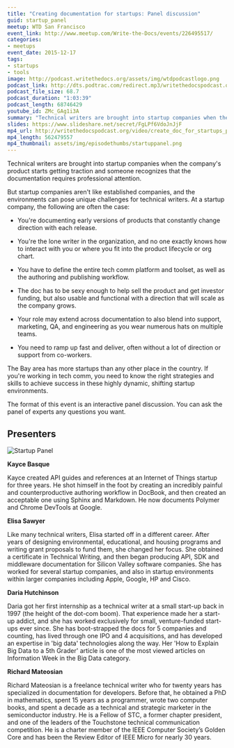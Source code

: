 ```yaml
---
title: "Creating documentation for startups: Panel discussion"
guid: startup_panel
meetup: WTD San Francisco
event_link: http://www.meetup.com/Write-the-Docs/events/226495517/
categories:
- meetups
event_date: 2015-12-17
tags:
- startups
- tools
image: http://podcast.writethedocs.org/assets/img/wtdpodcastlogo.png
podcast_link: http://dts.podtrac.com/redirect.mp3/writethedocspodcast.org/wtdstartuppanel.mp3
podcast_file_size: 68.7
podcast_duration: "1:03:39"
podcast_length: 68746429
youtube_id: ZMc_GAg1i3A
summary: "Technical writers are brought into startup companies when the company's product starts getting traction and someone recognizes that the documentation requires professional attention. But startup companies aren't like established companies, and the environments can pose unique challenges for technical writers."
slides: https://www.slideshare.net/secret/FgLPf6VdoJnJjF
mp4_url: http://writethedocspodcast.org/video/create_doc_for_startups_panel.mp4
mp4_length: 562479557
mp4_thumbnail: assets/img/episodethumbs/startuppanel.png
---
```


Technical writers are brought into startup companies when the company's product starts getting traction and someone recognizes that the documentation requires professional attention.

But startup companies aren't like established companies, and the environments can pose unique challenges for technical writers. At a startup company, the following are often the case:

* You're documenting early versions of products that constantly change direction with each release.

* You're the lone writer in the organization, and no one exactly knows how to interact with you or where you fit into the product lifecycle or org chart.
* You have to define the entire tech comm platform and toolset, as well as the authoring and publishing workflow.
* The doc has to be sexy enough to help sell the product and get investor funding, but also usable and functional with a direction that will scale as the company grows.
* Your role may extend across documentation to also blend into support, marketing, QA, and engineering as you wear numerous hats on multiple teams.
* You need to ramp up fast and deliver, often without a lot of direction or support from co-workers.

The Bay area has more startups than any other place in the country. If you're working in tech comm, you need to know the right strategies and skills to achieve success in these highly dynamic, shifting startup environments.

The format of this event is an interactive panel discussion. You can ask the panel of experts any questions you want.

## Presenters

![Startup Panel](/assets/images/startuppanel.jpg)

**Kayce Basque**

Kayce created API guides and references at an Internet of Things startup for three years. He shot himself in the foot by creating an incredibly painful and counterproductive authoring workflow in DocBook, and then created an acceptable one using Sphinx and Markdown. He now documents Polymer and Chrome DevTools at Google.

**Elisa Sawyer**

Like many technical writers, Elisa started off in a different career. After years of designing  environmental, educational, and housing programs and writing grant proposals to fund them, she changed her focus. She obtained a certificate in Technical Writing, and then began producing API, SDK and middleware documentation for Silicon Valley software companies. She has worked for several startup companies, and also in startup environments within larger companies including Apple, Google, HP and Cisco.

**Daria Hutchinson**

Daria got her first internship as a technical writer at a small start-up back in 1997 (the height of the dot-com boom). That experience made her a start-up addict, and she has worked exclusively for small, venture-funded start-ups ever since. She has boot-strapped the docs for 5 companies and counting, has lived through one IPO and 4 acquisitions, and has developed an expertise in 'big data' technologies along the way. Her 'How to Explain Big Data to a 5th Grader' article is one of the most viewed articles on Information Week in the Big Data category.

**Richard Mateosian**

Richard Mateosian is a freelance technical writer who for twenty years has specialized in documentation for developers. Before that, he obtained a PhD in mathematics, spent 15 years as a programmer, wrote two computer books, and spent a decade as a technical and strategic marketer in the semiconductor industry. He is a Fellow of STC, a former chapter president, and one of the leaders of the Touchstone technical communication competition. He is a charter member of the IEEE Computer Society’s Golden Core and has been the Review Editor of IEEE Micro for nearly 30 years.

